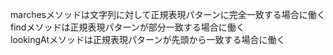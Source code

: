 marchesメソッドは文字列に対して正規表現パターンに完全一致する場合に働く<br>
findメソッドは正規表現パターンが部分一致する場合に働く<br>
lookingAtメソッドは正規表現パターンが先頭から一致する場合に働く<br>
